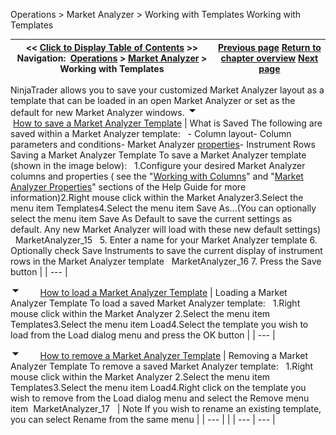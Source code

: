 ﻿
Operations > Market Analyzer > Working with Templates
Working with Templates

| << [Click to Display Table of Contents](working_with_templates.md) >> **Navigation:**     [Operations](operations-1.md) > [Market Analyzer](market_analyzer-1.md) > Working with Templates | [Previous page](market_analyzer_properties-1.md) [Return to chapter overview](market_analyzer-1.md) [Next page](performance_tips-1.md) |
| --- | --- |
NinjaTrader allows you to save your customized Market Analyzer layout as a template that can be loaded in an open Market Analyzer or set as the default for new Market Analyzer windows.
![tog_minus](tog_minus-1.gif)        [How to save a Market Analyzer Template](javascript:HMToggle('toggle','HowToSaveAMarketAnalyzerTemplate','HowToSaveAMarketAnalyzerTemplate_ICON'))
| What is Saved The following are saved within a Market Analyzer template:   - Column layout- Column parameters and conditions- Market Analyzer [properties](market_analyzer_properties-1.md)- Instrument Rows  Saving a Market Analyzer Template To save a Market Analyzer template (shown in the image below):   1.Configure your desired Market Analyzer columns and properties ( see the "[Working with Columns](working_with_columns-1.md)" and "[Market Analyzer Properties](market_analyzer_properties-1.md)" sections of the Help Guide for more information)2.Right mouse click within the Market Analyzer3.Select the menu item Templates4.Select the menu item Save As...(You can optionally select the menu item Save As Default to save the current settings as default. Any new Market Analyzer will load with these new default settings)   MarketAnalyzer_15   5. Enter a name for your Market Analyzer template 6. Optionally check Save Instruments to save the current display of instrument rows in the Market Analyzer template   MarketAnalyzer_16 7. Press the Save button |
| --- |

![tog_minus](tog_minus-1.gif)        [How to load a Market Analyzer Template](javascript:HMToggle('toggle','HowToLoadAMarketAnalyzerTemplate','HowToLoadAMarketAnalyzerTemplate_ICON'))
| Loading a Market Analyzer Template To load a saved Market Analyzer template:   1.Right mouse click within the Market Analyzer 2.Select the menu item Templates3.Select the menu item Load4.Select the template you wish to load from the Load dialog menu and press the OK button |
| --- |

![tog_minus](tog_minus-1.gif)        [How to remove a Market Analyzer Template](javascript:HMToggle('toggle','HowToRemoveAMarketAnalyzerTemplate','HowToRemoveAMarketAnalyzerTemplate_ICON'))
| Removing a Market Analyzer Template To remove a saved Market Analyzer template:   1.Right mouse click within the Market Analyzer 2.Select the menu item Templates3.Select the menu item Load4.Right click on the template you wish to remove from the Load dialog menu and select the Remove menu item  MarketAnalyzer_17     | Note If you wish to rename an existing template, you can select Rename from the same menu | | --- | |
| --- | --- |
